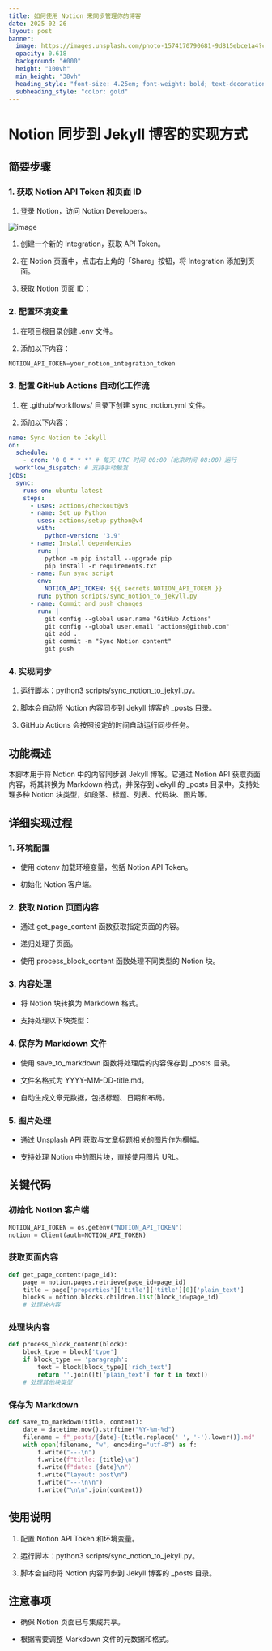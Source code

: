 ```yaml
---
title: 如何使用 Notion 来同步管理你的博客
date: 2025-02-26
layout: post
banner:
  image: https://images.unsplash.com/photo-1574170790681-9d815ebce1a4?crop=entropy&cs=tinysrgb&fit=max&fm=jpg&ixid=M3w2OTIwMzJ8MHwxfHJhbmRvbXx8fHx8fHx8fDE3NDA1NTEyNTd8&ixlib=rb-4.0.3&q=80&w=1080
  opacity: 0.618
  background: "#000"
  height: "100vh"
  min_height: "38vh"
  heading_style: "font-size: 4.25em; font-weight: bold; text-decoration: underline"
  subheading_style: "color: gold"
---
```


# Notion 同步到 Jekyll 博客的实现方式

## 简要步骤

### 1. 获取 Notion API Token 和页面 ID

1. 登录 Notion，访问 Notion Developers。

![image](https://prod-files-secure.s3.us-west-2.amazonaws.com/a7a0cc5a-89b9-4cda-8686-1fba0ca52f40/d19c1afe-dea5-4312-9333-786b0ba83054/image.png?X-Amz-Algorithm=AWS4-HMAC-SHA256&X-Amz-Content-Sha256=UNSIGNED-PAYLOAD&X-Amz-Credential=ASIAZI2LB4666DP6MIT2%2F20250226%2Fus-west-2%2Fs3%2Faws4_request&X-Amz-Date=20250226T062736Z&X-Amz-Expires=3600&X-Amz-Security-Token=IQoJb3JpZ2luX2VjEB4aCXVzLXdlc3QtMiJHMEUCIQDAHwK2GymUccm7nSL%2FWilcL1ZGZVy0RR0w97K4Bv3duQIgR%2F%2F42j2yqsAoNRF%2F33dWIsywrZLhRHAAIPpBjL11sesq%2FwMIVxAAGgw2Mzc0MjMxODM4MDUiDFF89ZKt1%2Fs8sCOSKSrcAyW93dhDz7WXSVfC9s3mO6roveECX1jROY52E1B8wQGd28A1DVBsFatM5ND%2BnLllAstegZ71e2TdD9R1HHj9p%2B1Z8G%2B49atcnDA00rfGXfu990TuLK2iZXr8oKRGVihcyjySWHMFH3WAZeNy9PhUb1yLSBCEsvk1B9PPiQElKawZgdSt19602u9mx7dpmCpIZ%2F5sjP1D0eEVCmI7J9sP9Zfu4wln7AXhv0%2F5bbnCXaUDwOwT39O%2FLWCgfw6e%2FYnrq0%2FyBh87RRlXlCpYQFAUQnYvAE0lcFD18MXklalckt7IVRQQrQsfLR4Dfyr3CaMgaMRXsnQiqZGSjSow%2BrCFHq%2FKj7C3DPliWGEXm8Gc%2BjkJPelY6tp1dfCDTllA%2F%2BSZbCK2xg6XHFCYKAXQK3ZH5krUWdXCmeTGr3irtDMdrl15s8m8%2FbU6jI82H%2FbLYk0xwpnlT9lTIIVC5a1596yXY38k01%2FR3Q6FnWoUZqouZV3pown6wy3jEhudbMzA8jfAapSPURMi6QZ910idlncZocMK%2FXTbIjnpWWBotBn6FrnIRgPQRB3htCTw0slYmQ7rThgWEjNinsHM03xgpMV2bzMolO%2F6VUMec0FpJQcKKmmg8Ba%2FW4Lc5Vi9JTUQMJzj%2Br0GOqUBNFSWHva4%2BiGgf8YMobKx41LsDxNc8N6emwdeTnRA1YZiqd4xIGk5h4xUWIYteSSvzXNqDuhfgby3nTEal0UmTG7Fxgjf2DCJszkwaNTwYi8EOXf1C5Cq2MViA1IJEbRi7cyNciwF60g%2BF0rM9oeOFiaA9eUNvca3Myfx0e3tNDmgeIccJ4tTdnff4cC01o5w1o5Uu2wNMMbQqKAps%2BqrF28RRNEg&X-Amz-Signature=e98773bcb2d95c0cde8068530b25b7070f81a4af09734a1e791792e40808394a&X-Amz-SignedHeaders=host&x-id=GetObject)

1. 创建一个新的 Integration，获取 API Token。

1. 在 Notion 页面中，点击右上角的「Share」按钮，将 Integration 添加到页面。

1. 获取 Notion 页面 ID：


### 2. 配置环境变量

1. 在项目根目录创建 .env 文件。

1. 添加以下内容：

```javascript
NOTION_API_TOKEN=your_notion_integration_token
```

### 3. 配置 GitHub Actions 自动化工作流

1. 在 .github/workflows/ 目录下创建 sync_notion.yml 文件。

1. 添加以下内容：

```yaml
name: Sync Notion to Jekyll
on:
  schedule:
    - cron: '0 0 * * *' # 每天 UTC 时间 00:00（北京时间 08:00）运行
  workflow_dispatch: # 支持手动触发
jobs:
  sync:
    runs-on: ubuntu-latest
    steps:
      - uses: actions/checkout@v3
      - name: Set up Python
        uses: actions/setup-python@v4
        with:
          python-version: '3.9'
      - name: Install dependencies
        run: |
          python -m pip install --upgrade pip
          pip install -r requirements.txt
      - name: Run sync script
        env:
          NOTION_API_TOKEN: ${{ secrets.NOTION_API_TOKEN }}
        run: python scripts/sync_notion_to_jekyll.py
      - name: Commit and push changes
        run: |
          git config --global user.name "GitHub Actions"
          git config --global user.email "actions@github.com"
          git add .
          git commit -m "Sync Notion content"
          git push
```

### 4. 实现同步

1. 运行脚本：python3 scripts/sync_notion_to_jekyll.py。

1. 脚本会自动将 Notion 内容同步到 Jekyll 博客的 _posts 目录。

1. GitHub Actions 会按照设定的时间自动运行同步任务。

## 功能概述

本脚本用于将 Notion 中的内容同步到 Jekyll 博客。它通过 Notion API 获取页面内容，将其转换为 Markdown 格式，并保存到 Jekyll 的 _posts 目录中。支持处理多种 Notion 块类型，如段落、标题、列表、代码块、图片等。

## 详细实现过程

### 1. 环境配置

- 使用 dotenv 加载环境变量，包括 Notion API Token。

- 初始化 Notion 客户端。

### 2. 获取 Notion 页面内容

- 通过 get_page_content 函数获取指定页面的内容。

- 递归处理子页面。

- 使用 process_block_content 函数处理不同类型的 Notion 块。

### 3. 内容处理

- 将 Notion 块转换为 Markdown 格式。

- 支持处理以下块类型：


### 4. 保存为 Markdown 文件

- 使用 save_to_markdown 函数将处理后的内容保存到 _posts 目录。

- 文件名格式为 YYYY-MM-DD-title.md。

- 自动生成文章元数据，包括标题、日期和布局。

### 5. 图片处理

- 通过 Unsplash API 获取与文章标题相关的图片作为横幅。

- 支持处理 Notion 中的图片块，直接使用图片 URL。

## 关键代码

### 初始化 Notion 客户端

```python
NOTION_API_TOKEN = os.getenv("NOTION_API_TOKEN")
notion = Client(auth=NOTION_API_TOKEN)
```

### 获取页面内容

```python
def get_page_content(page_id):
    page = notion.pages.retrieve(page_id=page_id)
    title = page['properties']['title']['title'][0]['plain_text']
    blocks = notion.blocks.children.list(block_id=page_id)
    # 处理块内容
```

### 处理块内容

```python
def process_block_content(block):
    block_type = block['type']
    if block_type == 'paragraph':
        text = block[block_type]['rich_text']
        return ''.join([t['plain_text'] for t in text])
    # 处理其他块类型
```

### 保存为 Markdown

```python
def save_to_markdown(title, content):
    date = datetime.now().strftime("%Y-%m-%d")
    filename = f"_posts/{date}-{title.replace(' ', '-').lower()}.md"
    with open(filename, "w", encoding="utf-8") as f:
        f.write("---\n")
        f.write(f"title: {title}\n")
        f.write(f"date: {date}\n")
        f.write("layout: post\n")
        f.write("---\n\n")
        f.write("\n\n".join(content))
```

## 使用说明

1. 配置 Notion API Token 和环境变量。

1. 运行脚本：python3 scripts/sync_notion_to_jekyll.py。

1. 脚本会自动将 Notion 内容同步到 Jekyll 博客的 _posts 目录。

## 注意事项

- 确保 Notion 页面已与集成共享。

- 根据需要调整 Markdown 文件的元数据和格式。